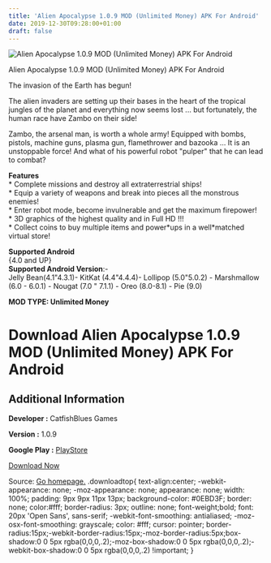 ```yaml
---
title: 'Alien Apocalypse 1.0.9 MOD (Unlimited Money) APK For Android'
date: 2019-12-30T09:28:00+01:00
draft: false
---
```


![Alien Apocalypse 1.0.9 MOD (Unlimited Money) APK For Android](https://i0.wp.com/apkhome.net/wp-content/uploads/2019/11/Alien-Apocalypse.png "Alien Apocalypse 1.0.9 MOD (Unlimited Money) APK For Android")

  

Alien Apocalypse 1.0.9 MOD (Unlimited Money) APK For Android

The invasion of the Earth has begun!

The alien invaders are setting up their bases in the heart of the tropical jungles of the planet and everything now seems lost ... but fortunately, the human race have Zambo on their side!

Zambo, the arsenal man, is worth a whole army! Equipped with bombs, pistols, machine guns, plasma gun, flamethrower and bazooka ... It is an unstoppable force! And what of his powerful robot "pulper" that he can lead to combat?

**Features**  
\* Complete missions and destroy all extraterrestrial ships!  
\* Equip a variety of weapons and break into pieces all the monstrous enemies!  
\* Enter robot mode, become invulnerable and get the maximum firepower!  
\* 3D graphics of the highest quality and in Full HD !!!  
\* Collect coins to buy multiple items and power\*ups in a well\*matched virtual store!

**Supported Android**  
{4.0 and UP}  
**Supported Android Version**:-  
Jelly Bean(4.1"4.3.1)- KitKat (4.4"4.4.4)- Lollipop (5.0"5.0.2) - Marshmallow (6.0 - 6.0.1) - Nougat (7.0 " 7.1.1) - Oreo (8.0-8.1) - Pie (9.0)

**MOD TYPE: Unlimited Money**

Download Alien Apocalypse 1.0.9 MOD (Unlimited Money) APK For Android
=====================================================================

Additional Information
----------------------

**Developer :** CatfishBlues Games

**Version :** 1.0.9

**Google Play :** [PlayStore](https://play.google.com/store/apps/details?id=com.CatfishBlues.AApocalypse)

  

[Download Now](https://store4app.co/post/alien-apocalypse-1-0-9-mod-unlimited-money-apk-for-android_1574000170)

  
Source: [Go homepage.](https://store4app.co/post/alien-apocalypse-1-0-9-mod-unlimited-money-apk-for-android_1574000170) .downloadtop{ text-align:center; -webkit-appearance: none; -moz-appearance: none; appearance: none; width: 100%; padding: 9px 9px 11px 13px; background-color: #0EBD3F; border: none; color:#fff; border-radius: 3px; outline: none; font-weight;bold; font: 20px 'Open Sans', sans-serif; -webkit-font-smoothing: antialiased; -moz-osx-font-smoothing: grayscale; color: #fff; cursor: pointer; border-radius:15px;-webkit-border-radius:15px;-moz-border-radius:5px;box-shadow:0 0 5px rgba(0,0,0,.2);-moz-box-shadow:0 0 5px rgba(0,0,0,.2);-webkit-box-shadow:0 0 5px rgba(0,0,0,.2) !important; }